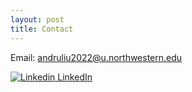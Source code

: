 ```yaml
---
layout: post
title: Contact
---
```


Email: andruliu2022@u.northwestern.edu

[![Linkedin](https://i.stack.imgur.com/gVE0j.png) LinkedIn](https://www.linkedin.com/in/andru-liu)